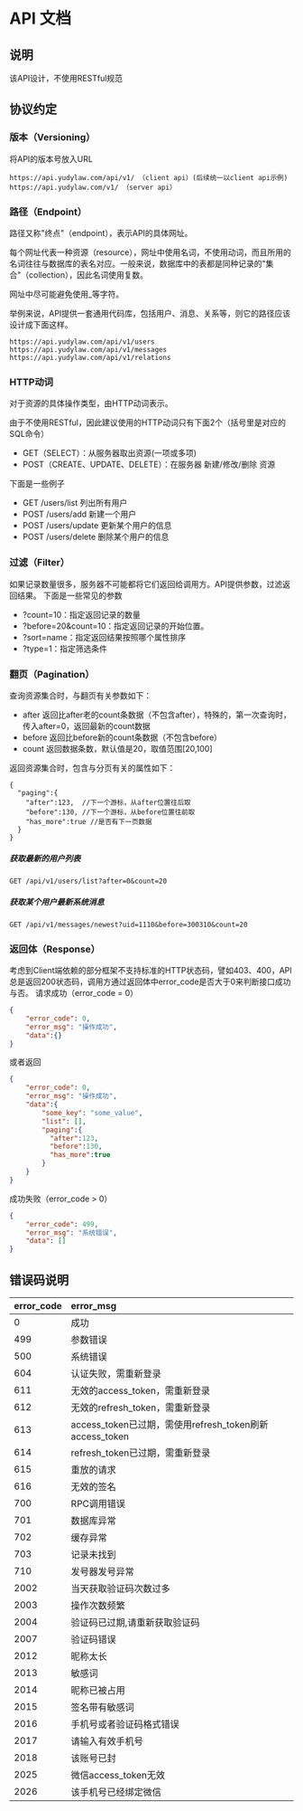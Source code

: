 # API 文档

## 说明
该API设计，不使用RESTful规范

## 协议约定

### 版本（Versioning）
将API的版本号放入URL
```
https://api.yudylaw.com/api/v1/ （client api）(后续统一以client api示例)
https://api.yudylaw.com/v1/ （server api）
```

### 路径（Endpoint）
路径又称"终点"（endpoint），表示API的具体网址。

每个网址代表一种资源（resource），网址中使用名词，不使用动词，而且所用的名词往往与数据库的表名对应。一般来说，数据库中的表都是同种记录的"集合"（collection），因此名词使用复数。

网址中尽可能避免使用_等字符。

举例来说，API提供一套通用代码库，包括用户、消息、关系等，则它的路径应该设计成下面这样。
```
https://api.yudylaw.com/api/v1/users
https://api.yudylaw.com/api/v1/messages
https://api.yudylaw.com/api/v1/relations
```

### HTTP动词
对于资源的具体操作类型，由HTTP动词表示。

由于不使用RESTful，因此建议使用的HTTP动词只有下面2个（括号里是对应的SQL命令）

- GET（SELECT）：从服务器取出资源(一项或多项)
- POST（CREATE、UPDATE、DELETE）：在服务器 新建/修改/删除 资源

下面是一些例子

- GET /users/list    列出所有用户
- POST /users/add    新建一个用户
- POST /users/update 更新某个用户的信息
- POST /users/delete 删除某个用户的信息

### 过滤（Filter）
如果记录数量很多，服务器不可能都将它们返回给调用方。API提供参数，过滤返回结果。
下面是一些常见的参数

- ?count=10：指定返回记录的数量
- ?before=20&count=10：指定返回记录的开始位置。
- ?sort=name：指定返回结果按照哪个属性排序
- ?type=1：指定筛选条件

### 翻页（Pagination）
查询资源集合时，与翻页有关参数如下：

- after 返回比after老的count条数据（不包含after），特殊的，第一次查询时，传入after=0，返回最新的count数据
- before  返回比before新的count条数据（不包含before）
- count  返回数据条数，默认值是20，取值范围[20,100]

返回资源集合时，包含与分页有关的属性如下：
```
{
  "paging":{
    "after":123,  //下一个游标，从after位置往后取
    "before":130, //下一个游标，从before位置往前取
    "has_more":true //是否有下一页数据
  }
}
```

##### 获取最新的用户列表
```
GET /api/v1/users/list?after=0&count=20
```

##### 获取某个用户最新系统消息
```
GET /api/v1/messages/newest?uid=1110&before=300310&count=20
```

### 返回体（Response）
考虑到Client端依赖的部分框架不支持标准的HTTP状态码，譬如403、400，API总是返回200状态码，调用方通过返回体中error_code是否大于0来判断接口成功与否。
请求成功（error_code = 0）
```json
{
    "error_code": 0,
    "error_msg": "操作成功",
    "data":{}
}
```
或者返回
```json
{
    "error_code": 0,
    "error_msg": "操作成功",
    "data":{
        "some_key": "some_value",
        "list": [],
        "paging":{
          "after":123,  
          "before":130,
          "has_more":true
        }
    }
}
```
成功失败（error_code > 0）
```json
{
    "error_code": 499,
    "error_msg": "系统错误",
    "data": []
}
```

## 错误码说明
| error_code    | error_msg   |
| :----------- | :--- |
| 0 | 成功 |
| 499 | 参数错误 |
| 500 | 系统错误 |
| 604 | 认证失败，需重新登录 |
| 611 | 无效的access_token，需重新登录 |
| 612 | 无效的refresh_token，需重新登录 |
| 613 | access_token已过期，需使用refresh_token刷新access_token |
| 614 | refresh_token已过期，需重新登录 |
| 615 | 重放的请求 |
| 616 | 无效的签名 |
| 700 | RPC调用错误 |
| 701 | 数据库异常 |
| 702 | 缓存异常 |
| 703 | 记录未找到 |
| 710 | 发号器发号异常 |
| 2002 | 当天获取验证码次数过多 |
| 2003 | 操作次数频繁 |
| 2004 | 验证码已过期,请重新获取验证码 |
| 2007 | 验证码错误 |
| 2012 | 昵称太长 |
| 2013 | 敏感词 |
| 2014 | 昵称已被占用 |
| 2015 | 签名带有敏感词 |
| 2016 | 手机号或者验证码格式错误 |
| 2017 | 请输入有效手机号 |
| 2018 | 该账号已封 |
| 2025 | 微信access_token无效 |
| 2026 | 该手机号已经绑定微信 |
